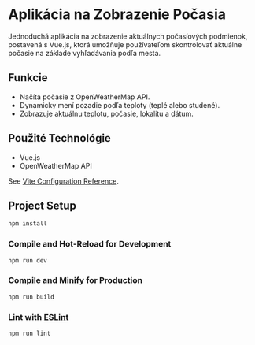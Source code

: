 # Aplikácia na Zobrazenie Počasia

Jednoduchá aplikácia na zobrazenie aktuálnych počasíových podmienok, postavená s Vue.js, ktorá umožňuje používateľom skontrolovať aktuálne počasie na základe vyhľadávania podľa mesta.

## Funkcie

- Načíta počasie z OpenWeatherMap API.
- Dynamicky mení pozadie podľa teploty (teplé alebo studené).
- Zobrazuje aktuálnu teplotu, počasie, lokalitu a dátum.

## Použité Technológie

- Vue.js
- OpenWeatherMap API

See [Vite Configuration Reference](https://vitejs.dev/config/).

## Project Setup

```sh
npm install
```

### Compile and Hot-Reload for Development

```sh
npm run dev
```

### Compile and Minify for Production

```sh
npm run build
```

### Lint with [ESLint](https://eslint.org/)

```sh
npm run lint
```
